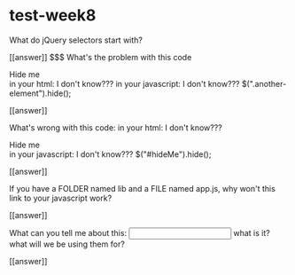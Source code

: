 # test-week8

What do jQuery selectors start with?

[[answer]]
   $$$
What's the problem with this code
<div class="my-element">Hide me</div>
in your html: I don't know???
in your javascript: I don't know???
$(".another-element").hide();

[[answer]]

What's wrong with this code:
in your html: I don't know???
<div class="my-element">Hide me</div>
in your javascript: I don't know???
$("#hideMe").hide();

[[answer]]

If you have a FOLDER named lib and a FILE named app.js, why won't this link to your javascript work?
<script src="app.js"></script>

[[answer]]
<script src="lib/app.js"></script>
What can you tell me about this: <input type="text"/> what is it? what will we be using them for?

[[answer]]
